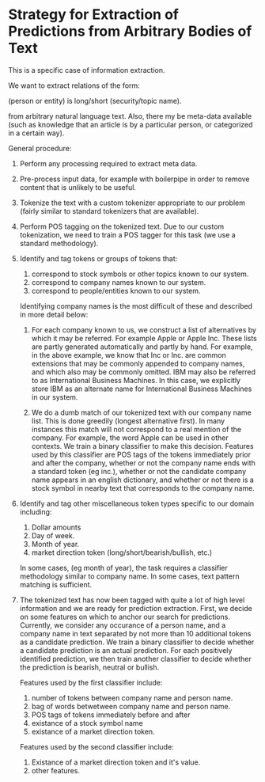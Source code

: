 # Strategy for Extraction of Predictions from Arbitrary Bodies of Text

This is a specific case of information extraction. 

We want to extract relations of the form:

(person or entity)  is long/short  (security/topic name).

from arbitrary natural language text. Also, there my be meta-data available (such as 
knowledge that an article is by a particular person, or categorized in a certain way).

General procedure:

1. Perform any processing required to extract meta data.

2. Pre-process input data, for example with boilerpipe in order to remove content that is unlikely to 
   be useful.

3. Tokenize the text with a custom tokenizer appropriate to our problem (fairly similar to standard 
   tokenizers that are available).

4. Perform POS tagging on the tokenized text. Due to our custom tokenization, we need to train 
   a POS tagger for this task (we use a standard methodology).

5. Identify and tag tokens or groups of tokens that:
   1. correspond to stock symbols or other topics known to our system. 
   2. correspond to company names known to our system.
   3. correspond to people/entities known to our system.

   Identifying company names is the most difficult of these and described in more detail below:

   1. For each company known to us, we construct a list of alternatives by which it may be
      referred. For example Apple or Apple Inc. These lists are partly generated automatically
      and partly by hand. For example, in the above example, we know that Inc or Inc. 
      are common extensions that may be commonly appended to company names, and which also
      may be commonly omitted. IBM may also be referred to as International Business Machines.
      In this case, we explicitly store IBM as an alternate name for International Business 
      Machines in our system. 

   2. We do a dumb match of our tokenized text with our company name list. This is done greedily 
      (longest alternative first). In many instances this match will not correspond to a real 
      mention of the company. For example, the word Apple can be used in other contexts. We train a 
      binary classifier to make this decision. Features used by this classifier are POS tags of
      the tokens immediately prior and after the company, whether or not the company name ends
      with a standard token (eg inc.), whether or not the candidate company
      name appears in an english dictionary, and whether or not there is a stock symbol in nearby
      text that corresponds to the company name.

6. Identify and tag other miscellaneous token types specific to our domain including:
   1. Dollar amounts
   2. Day of week.
   3. Month of year.
   4. market direction token (long/short/bearish/bullish, etc.)

   In some cases, (eg month of year), the task requires a classifier methodology similar to company
   name. In some cases, text pattern matching is sufficient.

7. The tokenized text has now been tagged with quite a lot of high level information and we are
   ready for prediction extraction. First, we decide on some features on which to anchor our 
   search for predictions. Currently, we consider any occurance of a person name, and 
   a company name in text separated by not more than 10 additional tokens as a candidate prediction.
   We train a binary classifier to decide whether a candidate prediction is an actual prediction.
   For each positively identified prediction, we then train another classifier to decide whether
   the prediction is bearish, neutral or bullish.
   
   Features used by the first classifier include: 
    1. number of tokens between company name and person name.
    2. bag of words betwetween company name and person name.
    3. POS tags of tokens immediately before and after 
    4. existance of a stock symbol name 
    5. existance of a market direction token.
   
   Features used by the second classifier include:
    1. Existance of a market direction token and it's value.
    2. other features.




